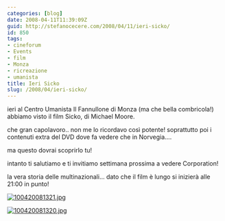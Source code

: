 ```yaml
---
categories: [blog]
date: 2008-04-11T11:39:09Z
guid: http://stefanocecere.com/2008/04/11/ieri-sicko/
id: 850
tags:
- cineforum
- Events
- film
- Monza
- ricreazione
- umanista
title: Ieri Sicko
slug: /2008/04/ieri-sicko/
---
```


ieri al Centro Umanista Il Fannullone di Monza (ma che bella combricola!) abbiamo visto il film Sicko, di Michael Moore.
  
che gran capolavoro.. non me lo ricordavo così potente! soprattutto poi i contenuti extra del DVD dove fa vedere che in Norvegia….
  
ma questo dovrai scoprirlo tu!

intanto ti salutiamo e ti invitiamo settimana prossima a vedere Corporation!
  
la vera storia delle multinazionali… dato che il film è lungo si inizierà alle 21:00 in punto!

[![100420081321.jpg](http://stefanocecere.com/wp-content/uploads/sites/3/2008/04/100420081321.jpg)](http://www.flickr.com/photos/krur/2405434734/)

[![100420081320.jpg](http://stefanocecere.com/wp-content/uploads/sites/3/2008/04/100420081320.jpg)](http://www.flickr.com/photos/krur/2404605879/)